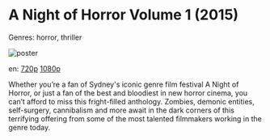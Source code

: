 # A Night of Horror Volume 1 (2015)

Genres: horror, thriller

![poster](http://image.tmdb.org/t/p/w500/2ERWbXHS05PrPFDs9MS1rVA1OV6.jpg)

en:
  [720p](magnet:?xt=urn:btih:CBDCB2E7A83CCC68F8D781A016E9551C63C787B6&tr=udp://glotorrents.pw:6969/announce&tr=udp://tracker.opentrackr.org:1337/announce&tr=udp://torrent.gresille.org:80/announce&tr=udp://tracker.openbittorrent.com:80&tr=udp://tracker.coppersurfer.tk:6969&tr=udp://tracker.leechers-paradise.org:6969&tr=udp://p4p.arenabg.ch:1337&tr=udp://tracker.internetwarriors.net:1337)
  [1080p](magnet:?xt=urn:btih:E6758303E092B731B4D28E9A8C1011DB22151B7F&tr=udp://glotorrents.pw:6969/announce&tr=udp://tracker.opentrackr.org:1337/announce&tr=udp://torrent.gresille.org:80/announce&tr=udp://tracker.openbittorrent.com:80&tr=udp://tracker.coppersurfer.tk:6969&tr=udp://tracker.leechers-paradise.org:6969&tr=udp://p4p.arenabg.ch:1337&tr=udp://tracker.internetwarriors.net:1337)
  


Whether you’re a fan of Sydney's iconic genre film festival A Night of Horror, or just a fan of the best and bloodiest in new horror cinema, you can’t afford to miss this fright-filled anthology. Zombies, demonic entities, self-surgery, cannibalism and more await in the dark corners of this terrifying offering from some of the most talented filmmakers working in the genre today.